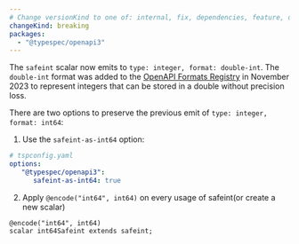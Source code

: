 ```yaml
---
# Change versionKind to one of: internal, fix, dependencies, feature, deprecation, breaking
changeKind: breaking
packages:
  - "@typespec/openapi3"
---
```


The `safeint` scalar now emits to `type: integer, format: double-int`. The `double-int` format was added to the [OpenAPI Formats Registry](https://spec.openapis.org/registry/format/double-int) in November 2023 to represent integers that can be stored in a double without precision loss.

There are two options to preserve the previous emit of `type: integer, format: int64`:

1. Use the `safeint-as-int64` option:
  ```yaml
  # tspconfig.yaml
  options:
     "@typespec/openapi3":
        safeint-as-int64: true
  ```
2. Apply `@encode("int64", int64)` on every usage of safeint(or create a new scalar)
  ```tsp
  @encode("int64", int64)
  scalar int64Safeint extends safeint;
  ```
